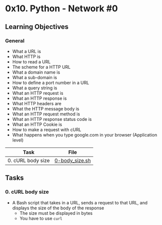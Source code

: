 # 0x10. Python - Network #0

## Learning Objectives

### General

* What a URL is
* What HTTP is
* How to read a URL
* The scheme for a HTTP URL
* What a domain name is
* What a sub-domain is
* How to define a port number in a URL
* What a query string is
* What an HTTP request is
* What an HTTP response is
* What HTTP headers are
* What the HTTP message body is
* What an HTTP request method is
* What an HTTP response status code is
* What an HTTP Cookie is
* How to make a request with cURL
* What happens when you type google.com in your browser (Application level)

| Task | File |
| ---- | ---- |
| 0. cURL body size | [0-body_size.sh](./0-body_size.sh) |

## Tasks
### 0. cURL body size
* A Bash script that takes in a URL, sends a request to that URL, and displays the size of the body of the response
    * The size must be displayed in bytes
    * You have to use `curl`
